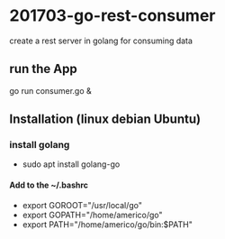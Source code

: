 # 201703-go-rest-consumer
create a rest server in golang for consuming data

## run the App
go run consumer.go &

## Installation (linux debian Ubuntu)

### install golang
- sudo apt install golang-go

#### Add to the ~/.bashrc
- export GOROOT="/usr/local/go"
- export GOPATH="/home/americo/go"
- export PATH="/home/americo/go/bin:$PATH"

